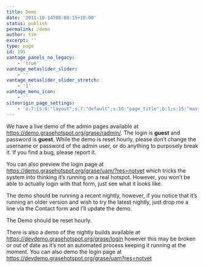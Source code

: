 ```yaml
---
title: Demo
date: '2011-10-14T08:00:15+10:00'
status: publish
permalink: /demo
author: tim
excerpt: ''
type: page
id: 195
vantage_panels_no_legacy:
    - 'true'
vantage_metaslider_slider:
    - ''
vantage_metaslider_slider_stretch:
    - '1'
vantage_menu_icon:
    - ''
siteorigin_page_settings:
    - 'a:7:{s:6:"layout";s:7:"default";s:10:"page_title";b:1;s:15:"masthead_margin";b:1;s:13:"footer_margin";b:1;s:14:"featured_image";b:0;s:13:"hide_masthead";b:0;s:19:"hide_footer_widgets";b:0;}'
---
```

We have a live demo of the admin pages available at <https://demo.grasehotspot.org/grase/radmin/>. The login is **guest** and password is **guest**. While the demo is reset hourly, please don’t change the username or password of the admin user, or do anything to purposely break it. If you find a bug, please report it.

You can also preview the login page at <https://demo.grasehotspot.org/grase/uam/?res=notyet> which tricks the system into thinking it’s running on a real hotspot. However, you won’t be able to actually login with that form, just see what it looks like.

The demo should be running a recent nightly, however, if you notice that it’s running an older version and wish to try the latest nightly, just drop me a line via the Contact form and I’ll update the demo.

The Demo should be reset hourly.

There is also a demo of the nightly builds available at <https://devdemo.grasehotspot.org/grase/login> however this may be broken or out of date as it’s not an automated process keeping it running at the moment. You can also demo the login page at <https://devdemo.grasehotspot.org/grase/uam?res=notyet>